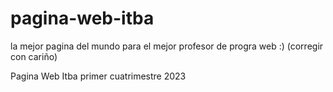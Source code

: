 # pagina-web-itba


la mejor pagina del mundo para el mejor profesor de progra web :) (corregir con cariño)


Pagina Web Itba primer cuatrimestre 2023

